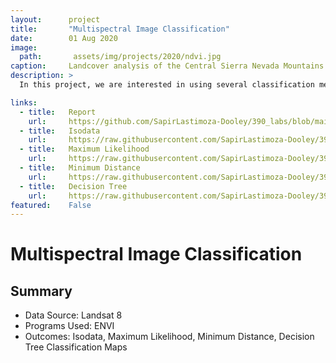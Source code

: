```yaml
---
layout:      project
title:       "Multispectral Image Classification"
date:        01 Aug 2020
image:
  path:       assets/img/projects/2020/ndvi.jpg
caption:     Landcover analysis of the Central Sierra Nevada Mountains
description: >
  In this project, we are interested in using several classification methods to classify the water, agricultural, snow, ice, forest, bedrock, desert, and urban land cover types. By employing multiple classification methods we can determine which method is best for the region and the land cover types we are interested in. 

links:
  - title:   Report
    url:     https://github.com/SapirLastimoza-Dooley/390_labs/blob/main/multispectral_imagery/Reports/multispectral_imagery.pdf
  - title:   Isodata
    url:     https://raw.githubusercontent.com/SapirLastimoza-Dooley/390_labs/main/multispectral_imagery/Figures/isodata.jpg
  - title:   Maximum Likelihood
    url:     https://raw.githubusercontent.com/SapirLastimoza-Dooley/390_labs/main/multispectral_imagery/Figures/maximum_likelyhood.jpg
  - title:   Minimum Distance
    url:     https://raw.githubusercontent.com/SapirLastimoza-Dooley/390_labs/main/multispectral_imagery/Figures/minimum_distance.jpg
  - title:   Decision Tree
    url:     https://raw.githubusercontent.com/SapirLastimoza-Dooley/390_labs/main/multispectral_imagery/Figures/decision_tree.jpg
featured:    False
---
```

# Multispectral Image Classification

## Summary
* Data Source: Landsat 8
* Programs Used: ENVI
* Outcomes: Isodata, Maximum Likelihood, Minimum Distance, Decision Tree Classification Maps
